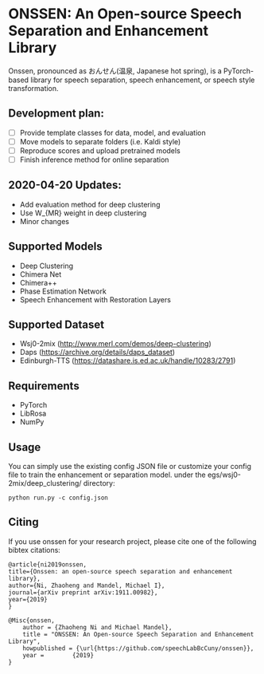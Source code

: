 ONSSEN: An Open-source Speech Separation and Enhancement Library
======
Onssen, pronounced as おんせん(温泉, Japanese hot spring), is a PyTorch-based library for speech separation, speech enhancement, or speech style transformation.

Development plan:
------
* [ ] Provide template classes for data, model, and evaluation
* [ ] Move models to separate folders (i.e. Kaldi style)
* [ ] Reproduce scores and upload pretrained models
* [ ] Finish inference method for online separation

2020-04-20 Updates:
-----
+ Add evaluation method for deep clustering
+ Use W_{MR} weight in deep clustering
+ Minor changes


Supported Models
------

+ Deep Clustering
+ Chimera Net
+ Chimera++
+ Phase Estimation Network
+ Speech Enhancement with Restoration Layers


Supported Dataset
------

+ Wsj0-2mix (http://www.merl.com/demos/deep-clustering)
+ Daps (https://archive.org/details/daps_dataset)
+ Edinburgh-TTS (https://datashare.is.ed.ac.uk/handle/10283/2791)

Requirements
------
+ PyTorch
+ LibRosa
+ NumPy

Usage
------
You can simply use the existing config JSON file or customize your config file to train the enhancement or separation model.
under the egs/wsj0-2mix/deep_clustering/ directory:
```
python run.py -c config.json
```


Citing
------

If you use onssen for your research project, please cite one of the following bibtex citations:

    @article{ni2019onssen,
    title={Onssen: an open-source speech separation and enhancement library},
    author={Ni, Zhaoheng and Mandel, Michael I},
    journal={arXiv preprint arXiv:1911.00982},
    year={2019}
    }

    @Misc{onssen,
        author = {Zhaoheng Ni and Michael Mandel},
        title = "ONSSEN: An Open-source Speech Separation and Enhancement Library",
        howpublished = {\url{https://github.com/speechLabBcCuny/onssen}},
        year =        {2019}
    }

